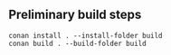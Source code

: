 ## Preliminary build steps

```
conan install . --install-folder build
conan build . --build-folder build
```